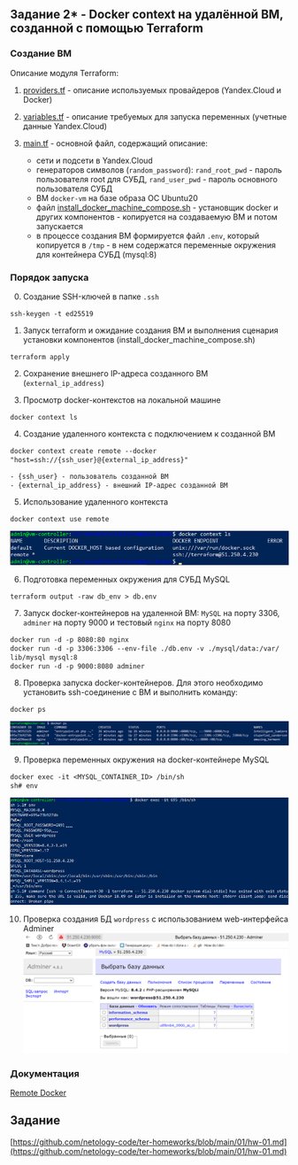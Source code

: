 ## Задание 2* - Docker context на удалённой ВМ, созданной с помощью Terraform


### Создание ВМ
Описание модуля Terraform:

1. [providers.tf](providers.tf) - описание используемых провайдеров (Yandex.Cloud и Docker)

2. [variables.tf](variables.tf) - описание требуемых для запуска переменных (учетные данные Yandex.Cloud)

3. [main.tf](main.tf) - основной файл, содержащий описание:
	- сети и подсети в Yandex.Cloud
	- генераторов символов (`random_password`): `rand_root_pwd` - пароль пользователя root для СУБД, `rand_user_pwd` - пароль основного пользователя СУБД
	- ВМ `docker-vm` на базе образа ОС Ubuntu20
	- файл [install_docker_machine_compose.sh](install_docker_machine_compose.sh) - установщик docker и других компонентов - копируется на создаваемую ВМ и потом запускается 
	- в процессе создания ВМ формируется файл `.env`, который копируется в `/tmp` - в нем содержатся переменные окружения для контейнера СУБД (mysql:8)


### Порядок запуска

0. Создание SSH-ключей в папке `.ssh`
```
ssh-keygen -t ed25519
```

1. Запуск terraform и ожидание создания ВМ и выполнения сценария установки компонентов (install_docker_machine_compose.sh)
```
terraform apply
```

2. Сохранение внешнего IP-адреса созданного ВМ (`external_ip_address`)

3. Просмотр docker-контекстов на локальной машине
```
docker context ls
```

4. Создание удаленного контекста с подключением к созданной ВМ
```
docker context create remote --docker "host=ssh://{ssh_user}@{external_ip_address}"
```
	- {ssh_user} - пользователь созданной ВМ
	- {external_ip_address} - внешний IP-адрес созданной ВМ

5. Использование удаленного контекста
```
docker context use remote
```
![Выбор созданного контекста для docker](images/docker-context-ls.png)

6. Подготовка переменных окружения для СУБД MySQL
```
terraform output -raw db_env > db.env
```
7. Запуск docker-контейнеров на удаленной ВМ: `MySQL` на порту 3306, `adminer` на порту 9000 и тестовый `nginx` на порту 8080
```
docker run -d -p 8080:80 nginx 
docker run -d -p 3306:3306 --env-file ./db.env -v ./mysql/data:/var/
lib/mysql mysql:8
docker run -d -p 9000:8080 adminer
```

8. Проверка запуска docker-контейнеров. Для этого необходимо установить ssh-соединение с ВМ и выполнить команду:
```
docker ps
```
![Запущенные docker-контейнеры на ВМ](images/docker-ps.png)

9. Проверка переменных окружения на docker-контейнере MySQL
```
docker exec -it <MYSQL_CONTAINER_ID> /bin/sh
sh# env
```
![Переменные окружения MySQL](images/mysql-env.png)

10. Проверка создания БД `wordpress` с использованием web-интерфейса Adminer
![web-интерфейс Adminer](images/adminer-wordpress.png)


### Документация
[Remote Docker](https://github.com/rafaelzimmermann/remote-docker?ysclid=lzg3gx1reg457324663)


## Задание
[https://github.com/netology-code/ter-homeworks/blob/main/01/hw-01.md](https://github.com/netology-code/ter-homeworks/blob/main/01/hw-01.md)

